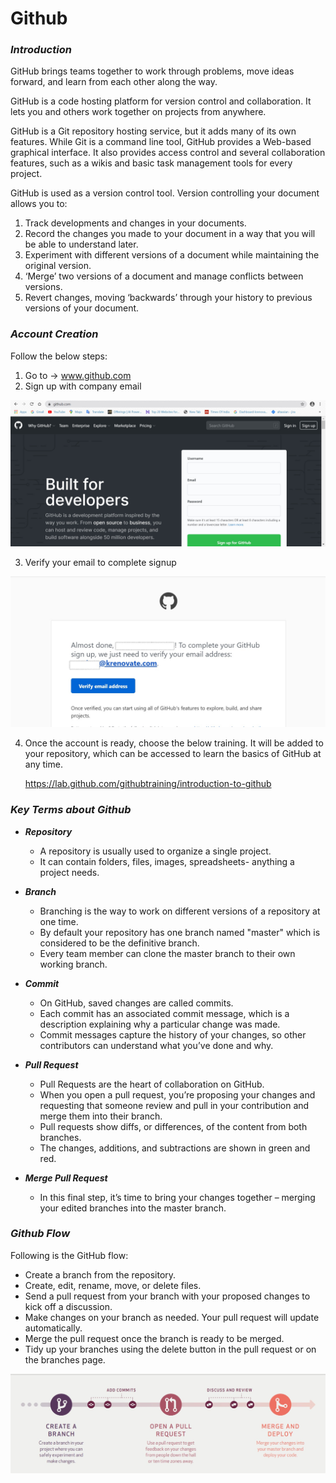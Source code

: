 # **Github**

### **_Introduction_**

GitHub brings teams together to work through problems, move ideas forward, and learn from each other along the way.

GitHub is a code hosting platform for version control and collaboration. It lets you and others work together on projects from anywhere.

GitHub is a Git repository hosting service, but it adds many of its own features. While Git is a command line tool, GitHub provides a Web-based graphical interface. It also provides access control and several collaboration features, such as a wikis and basic task management tools for every project.

GitHub is used as a version control tool. Version controlling your document allows you to:

1.  Track developments and changes in your documents.
2.  Record the changes you made to your document in a way that you will be able to understand later.
3.  Experiment with different versions of a document while maintaining the original version.
4.  ‘Merge’ two versions of a document and manage conflicts between versions.
5.  Revert changes, moving ‘backwards’ through your history to previous versions of your document.


### **_Account Creation_**

Follow the below steps:

1.   Go to -> www.github.com
2.   Sign up with company email

![Github Signup](../images/Initial-images/GitHub/Github%20Signup.jpg)

3.   Verify your email to complete signup

![Github Verify](../images/Initial-images/GitHub/Github%20verify.jpg)

4.   Once the account is ready, choose the below training. It will be added to your repository, which can be accessed to learn the basics of GitHub at any time.
 
     https://lab.github.com/githubtraining/introduction-to-github


### **_Key Terms about Github_**

*    **_Repository_**

     *    A repository is usually used to organize a single project.
     *    It can contain folders, files, images, spreadsheets- anything a project needs.


*    **_Branch_**

     *    Branching is the way to work on different versions of a repository at one time.
     *    By default your repository has one branch named "master" which is considered to be the definitive branch. 
     *    Every team member can clone the master branch to their own working branch.


*    **_Commit_**

     *    On GitHub, saved changes are called commits.
     *    Each commit has an associated commit message, which is a description explaining why a particular change was made.
     *    Commit messages capture the history of your changes, so other contributors can understand what you’ve done and why.

*    **_Pull Request_**

     *    Pull Requests are the heart of collaboration on GitHub.
     *    When you open a pull request, you’re proposing your changes and requesting that someone review and pull in your contribution and merge them into their branch.
     *    Pull requests show diffs, or differences, of the content from both branches.
     *    The changes, additions, and subtractions are shown in green and red.

*    **_Merge Pull Request_**

     *    In this final step, it’s time to bring your changes together – merging your edited branches into the master branch.


### **_Github Flow_**

Following is the GitHub flow:

*    Create a branch from the repository.
*    Create, edit, rename, move, or delete files.
*    Send a pull request from your branch with your proposed changes to kick off a discussion.
*    Make changes on your branch as needed. Your pull request will update automatically.
*    Merge the pull request once the branch is ready to be merged.
*    Tidy up your branches using the delete button in the pull request or on the branches page.

![github flow](../images/Initial-images/GitHub/githubflow.jpg)

